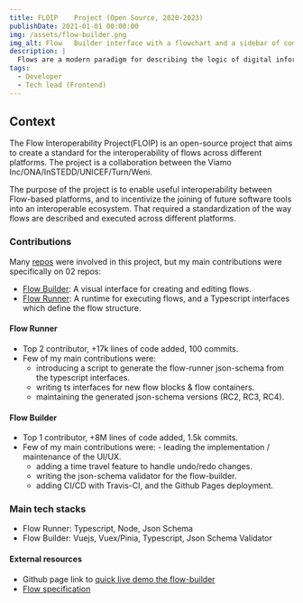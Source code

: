 ```yaml
---
title: FLOIP	Project (Open Source, 2020-2023)
publishDate: 2021-01-01 00:00:00
img: /assets/flow-builder.png
img_alt: Flow	Builder interface with a flowchart and a sidebar of components
description: |
  Flows are a modern paradigm for describing the logic of digital information systems that interact with individuals, often for the purpose of (a) collecting data or (b) providing information through interactive requests.
tags:
  - Developer
  - Tech lead (Frontend)
---
```


## Context

The Flow Interoperability Project(FLOIP) is an open-source project that aims to create a standard for the interoperability of flows across different platforms.
The project is a collaboration between the Viamo Inc/ONA/InSTEDD/UNICEF/Turn/Weni.

The purpose of the project is to enable useful interoperability between Flow-based platforms, and to incentivize the joining of future software tools into an interoperable ecosystem.
That required a standardization of the way flows are described and executed across different platforms.

### Contributions

Many [repos](https://github.com/FLOIP) were involved in this project, but my main contributions were specifically on 02	repos:
- [Flow Builder](https://github.com/FLOIP/flow-builder): A visual interface for creating and editing flows.
- [Flow Runner](https://github.com/FLOIP/flow-runner):	A runtime for executing flows, and a Typescript interfaces which define	the flow structure.

#### Flow Runner
- Top 2 contributor, +17k	lines of code added, 100 commits.
- Few of my main contributions were:
  - introducing a script to	generate the flow-runner json-schema	from the typescript interfaces.
  - writing ts	interfaces for new flow blocks & flow containers.
  - maintaining the generated json-schema versions (RC2, RC3, RC4).

#### Flow Builder
- Top 1	contributor, +8M	lines of code added, 1.5k	commits.
- Few of my main contributions were:
		- leading the implementation / maintenance of the UI/UX.
  - adding a time travel feature	to handle undo/redo changes.
  - writing the json-schema validator for the flow-builder.
  - adding CI/CD with Travis-CI, and the Github Pages	deployment.

### Main tech stacks
-	Flow Runner: Typescript, Node, Json Schema
- Flow Builder: Vuejs, Vuex/Pinia, Typescript, Json Schema Validator

#### External resources
- Github page link to [quick live demo the flow-builder](https://floip.github.io/flow-builder/#/)
- [Flow specification](https://floip.gitbook.io/flow-specification)
